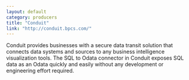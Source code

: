 ```yaml
---
layout: default
category: producers
title: "Conduit"
link: "http://conduit.bpcs.com/"
---
```

Conduit provides businesses with a secure data transit solution that connects data systems and sources to any business intelligence visualization tools. The SQL to Odata connector in Conduit exposes SQL data as an Odata quickly and easily without any development or engineering effort required.
